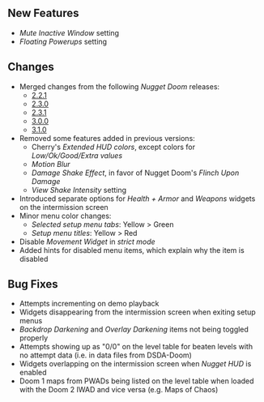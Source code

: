 ## New Features

- _Mute Inactive Window_ setting
- _Floating Powerups_ setting

## Changes

- Merged changes from the following _Nugget Doom_ releases:
	- [2.2.1](https://github.com/MrAlaux/Nugget-Doom/releases/tag/nugget-doom-2.2.1)
	- [2.3.0](https://github.com/MrAlaux/Nugget-Doom/releases/tag/nugget-doom-2.3.0)
	- [2.3.1](https://github.com/MrAlaux/Nugget-Doom/releases/tag/nugget-doom-2.3.1)
	- [3.0.0](https://github.com/MrAlaux/Nugget-Doom/releases/tag/nugget-doom-3.0.0)
	- [3.1.0](https://github.com/MrAlaux/Nugget-Doom/releases/tag/nugget-doom-3.1.0)
- Removed some features added in previous versions:
	- Cherry's _Extended HUD colors_, except colors for _Low/Ok/Good/Extra values_
	- _Motion Blur_
	- _Damage Shake Effect_, in favor of Nugget Doom's _Flinch Upon Damage_
	- _View Shake Intensity_ setting
- Introduced separate options for _Health + Armor_ and _Weapons_ widgets on the intermission screen
- Minor menu color changes:
	- _Selected setup menu tabs_: Yellow > Green
	- _Setup menu titles_: Yellow > Red
- Disable _Movement Widget_ in _strict mode_
- Added hints for disabled menu items, which explain why the item is disabled

## Bug Fixes

- Attempts incrementing on demo playback
- Widgets disappearing from the intermission screen when exiting setup menus
- _Backdrop Darkening_ and _Overlay Darkening_ items not being toggled properly
- Attempts showing up as "0/0" on the level table for beaten levels with no attempt data (i.e. in data files from DSDA-Doom)
- Widgets overlapping on the intermission screen when _Nugget HUD_ is enabled
- Doom 1 maps from PWADs being listed on the level table when loaded with the Doom 2 IWAD and vice versa (e.g. Maps of Chaos)